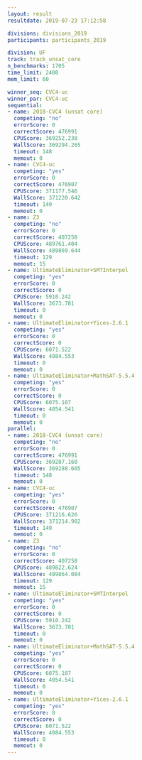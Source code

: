 ```yaml
---
layout: result
resultdate: 2019-07-23 17:12:58

divisions: divisions_2019
participants: participants_2019

division: UF
track: track_unsat_core
n_benchmarks: 1705
time_limit: 2400
mem_limit: 60

winner_seq: CVC4-uc
winner_par: CVC4-uc
sequential:
- name: 2018-CVC4 (unsat core)
  competing: "no"
  errorScore: 0
  correctScore: 476991
  CPUScore: 369252.238
  WallScore: 369294.265
  timeout: 148
  memout: 0
- name: CVC4-uc
  competing: "yes"
  errorScore: 0
  correctScore: 476907
  CPUScore: 371177.546
  WallScore: 371220.642
  timeout: 149
  memout: 0
- name: Z3
  competing: "no"
  errorScore: 0
  correctScore: 407258
  CPUScore: 489761.404
  WallScore: 489869.644
  timeout: 129
  memout: 15
- name: UltimateEliminator+SMTInterpol
  competing: "yes"
  errorScore: 0
  correctScore: 0
  CPUScore: 5910.242
  WallScore: 3673.781
  timeout: 0
  memout: 0
- name: UltimateEliminator+Yices-2.6.1
  competing: "yes"
  errorScore: 0
  correctScore: 0
  CPUScore: 6071.522
  WallScore: 4084.553
  timeout: 0
  memout: 0
- name: UltimateEliminator+MathSAT-5.5.4
  competing: "yes"
  errorScore: 0
  correctScore: 0
  CPUScore: 6075.107
  WallScore: 4054.541
  timeout: 0
  memout: 0
parallel:
- name: 2018-CVC4 (unsat core)
  competing: "no"
  errorScore: 0
  correctScore: 476991
  CPUScore: 369287.168
  WallScore: 369288.605
  timeout: 148
  memout: 0
- name: CVC4-uc
  competing: "yes"
  errorScore: 0
  correctScore: 476907
  CPUScore: 371216.626
  WallScore: 371214.902
  timeout: 149
  memout: 0
- name: Z3
  competing: "no"
  errorScore: 0
  correctScore: 407258
  CPUScore: 489822.624
  WallScore: 489864.084
  timeout: 129
  memout: 15
- name: UltimateEliminator+SMTInterpol
  competing: "yes"
  errorScore: 0
  correctScore: 0
  CPUScore: 5910.242
  WallScore: 3673.781
  timeout: 0
  memout: 0
- name: UltimateEliminator+MathSAT-5.5.4
  competing: "yes"
  errorScore: 0
  correctScore: 0
  CPUScore: 6075.107
  WallScore: 4054.541
  timeout: 0
  memout: 0
- name: UltimateEliminator+Yices-2.6.1
  competing: "yes"
  errorScore: 0
  correctScore: 0
  CPUScore: 6071.522
  WallScore: 4084.553
  timeout: 0
  memout: 0
---
```

